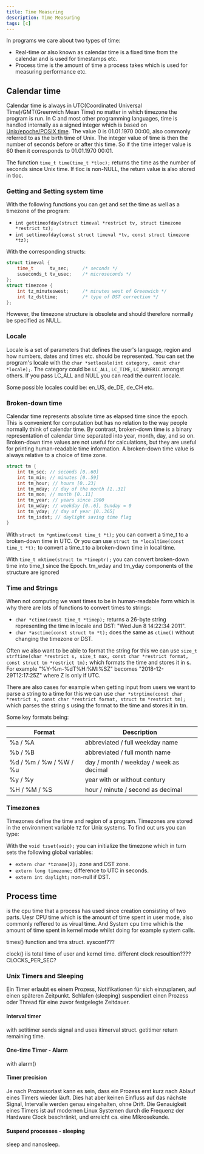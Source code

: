 ```yaml
---
title: Time Measuring
description: Time Measuring
tags: [c]
---
```


In programs we care about two types of time:

- Real-time or also known as calendar time is a fixed time from the calendar and is used for timestamps etc.
- Process time is the amount of time a process takes which is used for measuring performance etc.

## Calendar time

Calendar time is always in UTC(Coordinated Universal Time)/GMT(Greenwich Mean Time) no matter in which timezone the program is run. In C and most other programming languages, time is handled internally as a signed integer which is based on [Unix/epoche/POSIX time](https://en.wikipedia.org/wiki/Unix_time). The value 0 is 01.01.1970 00:00, also commonly referred to as the birth time of Unix. The integer value of time is then the number of seconds before or after this time. So if the time integer value is 60 then it corresponds to 01.01.1970 00:01.

The function `time_t time(time_t *tloc);` returns the time as the number of seconds since Unix time. If tloc is non-NULL, the return value is also stored in tloc.

### Getting and Setting system time

With the following functions you can get and set the time as well as a timezone of the program:

- `int gettimeofday(struct timeval *restrict tv, struct timezone *restrict tz);`
- `int settimeofday(const struct timeval *tv, const struct timezone *tz);`

With the corresponding structs:

```c
struct timeval {
    time_t      tv_sec;     /* seconds */
    suseconds_t tv_usec;    /* microseconds */
};
struct timezone {
    int tz_minuteswest;     /* minutes west of Greenwich */
    int tz_dsttime;         /* type of DST correction */
};
```

However, the timezone structure is obsolete and should therefore normally be specified as NULL.

### Locale

Locale is a set of parameters that defines the user's language, region and how numbers, dates and times etc. should be represented. You can set the program's locale with the `char *setlocale(int category, const char *locale);`. The category could be `LC_ALL`, `LC_TIME`, `LC_NUMERIC` amongst others. If you pass LC_ALL and NULL you can read the current locale.

Some possible locales could be: en_US, de_DE, de_CH etc.

### Broken-down time

Calendar time represents absolute time as elapsed time since the epoch. This is convenient for computation but has no relation to the way people normally think of calendar time. By contrast, broken-down time is a binary representation of calendar time separated into year, month, day, and so on. Broken-down time values are not useful for calculations, but they are useful for printing human-readable time information. A broken-down time value is always relative to a choice of time zone.

```c
struct tm {
    int tm_sec; // seconds [0..60]
    int tm_min; // minutes [0..59]
    int tm_hour; // hours [0..23]
    int tm_mday; // day of the month [1..31]
    int tm_mon; // month [0..11]
    int tm_year; // years since 1900
    int tm_wday; // weekday [0..6], Sunday = 0
    int tm_yday; // day of year [0..365]
    int tm_isdst; // daylight saving time flag
}
```

With `struct tm *gmtime(const time_t *t);` you can convert a time_t to a broken-down time in UTC. Or you can use `struct tm *localtime(const time_t *t);` to convert a time_t to a broken-down time in local time.

With `time_t mktime(struct tm *timeptr);` you can convert broken-down time into time_t since the Epoch. tm_wday and tm_yday components of the structure are ignored

### Time and Strings

When not computing we want times to be in human-readable form which is why there are lots of functions to convert times to strings:

- `char *ctime(const time_t *timep);` returns a 26-byte string representing the time in locale and DST: "Wed Jun 8 14:22:34 2011".
- `char *asctime(const struct tm *t);` does the same as `ctime()` without changing the timezone or DST.

Often we also want to be able to format the string for this we can use `size_t strftime(char *restrict s, size_t max, const char *restrict format, const struct tm *restrict tm);` which formats the time and stores it in s. For example "%Y-%m-%dT%H:%M:%SZ" becomes "2018-12-29T12:17:25Z" where Z is only if UTC.

There are also cases for example when getting input from users we want to parse a string to a time for this we can use `char *strptime(const char *restrict s, const char *restrict format, struct tm *restrict tm);` which parses the string s using the format to the time and stores it in tm.

Some key formats being:

| Format                 | Description                             |
| ---------------------- | --------------------------------------- |
| %a / %A                | abbreviated / full weekday name         |
| %b / %B                | abbreviated / full month name           |
| %d / %m / %w / %W / %u | day / month / weekday / week as decimal |
| %y / %y                | year with or without century            |
| %H / %M / %S           | hour / minute / second as decimal       |

### Timezones

Timezones define the time and region of a program. Timezones are stored in the environment variable `TZ` for Unix systems. To find out urs you can type:

With the `void tzset(void);` you can initialize the timezone which in turn sets the following global variables:

- `extern char *tzname[2];` zone and DST zone.
- `extern long timezone;` difference to UTC in seconds.
- `extern int daylight;` non-null if DST.

## Process time

is the cpu time that a process has used since creation consisting of two parts. Uesr CPU time which is the amount of time spent in user mode, also commonly reffered to as virual time. And System cpu time which is the amount of time spent in kernel mode whilst doing for example system calls.

times() function and tms struct. sysconf???

clock() iis total time of user and kernel time. different clock resoultion???? CLOCKS_PER_SEC?

### Unix Timers and Sleeping

Ein Timer erlaubt es einem Prozess, Notifikationen
für sich einzuplanen, auf einen späteren Zeitpunkt.
Schlafen (sleeping) suspendiert einen Prozess oder
Thread für eine zuvor festgelegte Zeitdauer.

#### Interval timer

with setitimer sends signal and uses itimerval struct. getitimer return remaining time.

#### One-time Timer - Alarm

with alarm()

#### Timer precision

Je nach Prozessorlast kann es sein, dass ein Prozess
erst kurz nach Ablauf eines Timers wieder läuft.
Dies hat aber keinen Einfluss auf das nächste Signal,
Intervalle werden genau eingehalten, ohne Drift.
Die Genauigkeit eines Timers ist auf modernen Linux
Systemen durch die Frequenz der Hardware Clock
beschränkt, und erreicht ca. eine Mikrosekunde.

#### Suspend processes - sleeping

sleep and nanosleep.
